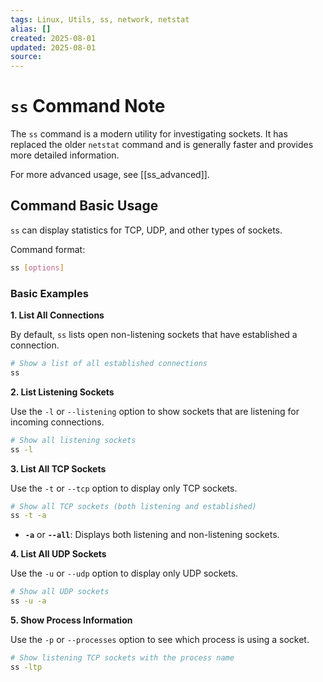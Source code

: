 ```yaml
---
tags: Linux, Utils, ss, network, netstat
alias: []
created: 2025-08-01
updated: 2025-08-01
source:
---
```


# `ss` Command Note

The `ss` command is a modern utility for investigating sockets. It has replaced the older `netstat` command and is generally faster and provides more detailed information.

For more advanced usage, see [[ss_advanced]].

## Command Basic Usage

`ss` can display statistics for TCP, UDP, and other types of sockets.

Command format:
```bash
ss [options]
```

### Basic Examples

**1. List All Connections**

By default, `ss` lists open non-listening sockets that have established a connection.

```bash
# Show a list of all established connections
ss
```

**2. List Listening Sockets**

Use the `-l` or `--listening` option to show sockets that are listening for incoming connections.

```bash
# Show all listening sockets
ss -l
```

**3. List All TCP Sockets**

Use the `-t` or `--tcp` option to display only TCP sockets.

```bash
# Show all TCP sockets (both listening and established)
ss -t -a
```
- **`-a`** or **`--all`**: Displays both listening and non-listening sockets.

**4. List All UDP Sockets**

Use the `-u` or `--udp` option to display only UDP sockets.

```bash
# Show all UDP sockets
ss -u -a
```

**5. Show Process Information**

Use the `-p` or `--processes` option to see which process is using a socket.

```bash
# Show listening TCP sockets with the process name
ss -ltp
```
